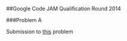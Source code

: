 ##Google Code JAM Qualification Round 2014

###Problem A

Submission to [this](https://code.google.com/codejam/contest/2974486/dashboard#s=p0) problem
